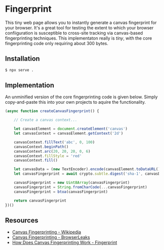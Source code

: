 # Fingerprint

This tiny web page allows you to instantly generate a canvas fingerprint for your browser. It's a great tool for testing the extent to which your browser confiiguration is susceptible to cross-site tracking via canvas-based fingerprinting techniques. This implementaton really is *tiny*, with the core fingerprinting code only requiring about 300 bytes.

## Installation

```sh
$ npx serve .
```


## Implementation

An unminified version of the core fingerprinting code is given below. Simply copy-and-paste this into your own projects to aquire the functionality.

```js
(async function createCanvasFingerprint() {

	// Create a canvas context...

	let canvasElement = document.createElement('canvas')
	let canvasContext = canvasElement.getContext('2d')

	canvasContext.fillText('abc', 0, 100)
	canvasContext.beginPath()
	canvasContext.arc(20, 20, 20, 0, 6)
	canvasContext.fillStyle = 'red'
	canvasContext.fill()

	let canvasData = (new TextEncoder).encode(canvasElement.toDataURL())
	let canvasFingerprint = await crypto.subtle.digest('sha-1', canvasData)

	canvasFingerprint = new Uint8Array(canvasFingerprint)
	canvasFingerprint = String.fromCharCode(...canvasFingerprint)
	canvasFingerprint = btoa(canvasFingerprint)

	return canvasFingerprint 
})()
```


## Resources

* [Canvas Fingerprinting - Wikipedia](https://en.wikipedia.org/wiki/Canvas_fingerprinting)
* [Canvas Fingerprinting - BrowserLeaks](https://browserleaks.com/canvas)
* [How Does Canvas Fingerprinting Work - Fingerprint](https://fingerprint.com/blog/canvas-fingerprinting/)
